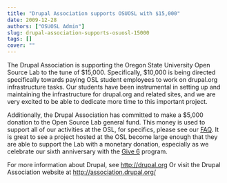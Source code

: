 ```yaml
---
title: "Drupal Association supports OSUOSL with $15,000"
date: 2009-12-28
authors: ["OSUOSL Admin"]
slug: drupal-association-supports-osuosl-15000
tags: []
cover: ""
---
```


The Drupal Association is supporting the Oregon State University Open Source Lab to the tune of $15,000. Specifically,
$10,000 is being directed specifically towards paying OSL student employees to work on drupal.org infrastructure tasks.
Our students have been instrumental in setting up and maintaining the infrastructure for drupal.org and related sites,
and we are very excited to be able to dedicate more time to this important project.

Additionally, the Drupal Association has committed to make a $5,000 donation to the Open Source Lab general fund. This
money is used to support all of our activities at the OSL, for specifics, please see our [FAQ](/faq). It is great to see
a project hosted at the OSL become large enough that they are able to support the Lab with a monetary donation,
especially as we celebrate our sixth anniversary with the [Give 6](/donate/buildthefuture) program.

For more information about Drupal, see <http://drupal.org> Or visit the Drupal Association website at
<http://association.drupal.org/>
